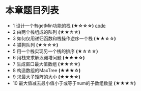 # 本章题目列表
* 1 设计一个有getMin功能的栈 **(★☆☆☆)**        [code](https://github.com/Andyato/Coding-Interview-Guide--ZCY/blob/master/Stack%20and%20Queue/one.cpp)
* 2 由两个栈组成的队列  **(★★☆☆)**
* 3 如何仅用递归函数和栈操作逆序一个栈 **(★★☆☆)**
* 4 猫狗队列 **(★☆☆☆)**
* 5 用一个栈实现另一个栈的排序  **(★☆☆☆)**                     
* 6 用栈来求解汉诺塔问题  **(★★★☆)**
* 7 生成窗口最大值数组  **(★★☆☆)**
* 8 构造数组的MaxTree  **(★★★☆)**
* 9 求最大子矩阵的大小 **(★★★☆)**
* 10 最大值减去最小值小于或等于num的子数组数量  **(★★★☆)**
